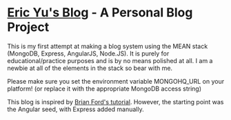 [Eric Yu's Blog](http://www.erickyu.com) - A Personal Blog Project
==================================================================

This is my first attempt at making a blog system using the MEAN stack (MongoDB, Express, AngularJS, Node.JS). It is purely for educational/practice purposes and is by no means polished at all. I am a newbie at all of the elements in the stack so bear with me.

Please make sure you set the environment variable MONGOHQ_URL on your platform! (or replace it with the appropriate MongoDB access string)

This blog is inspired by [Brian Ford's tutorial](http://http://briantford.com/blog/angular-express.html). However, the starting point was the Angular seed, with Express added manually. 

